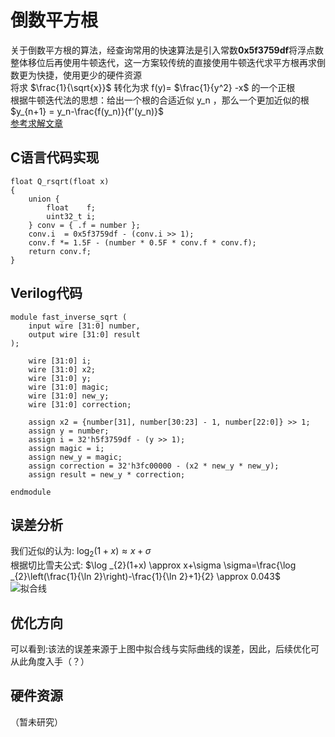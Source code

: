 # 倒数平方根  
关于倒数平方根的算法，经查询常用的快速算法是引入常数**0x5f3759df**将浮点数整体移位后再使用牛顿迭代，这一方案较传统的直接使用牛顿迭代求平方根再求倒数更为快捷，使用更少的硬件资源  
将求 $\frac{1}{\sqrt{x}}$ 转化为求 f(y)= $\frac{1}{y^2} -x$ 的一个正根  
根据牛顿迭代法的思想：给出一个根的合适近似 y_n ，那么一个更加近似的根 $y_{n+1} = y_n-\frac{f(y_n)}{f'(y_n)}$  
[参考求解文章](https://zhuanlan.zhihu.com/p/571321688)  
## C语言代码实现  
```
float Q_rsqrt(float x)
{
    union {
        float    f;
        uint32_t i;
    } conv = { .f = number };
    conv.i  = 0x5f3759df - (conv.i >> 1);
    conv.f *= 1.5F - (number * 0.5F * conv.f * conv.f);
    return conv.f;
}  
```
## Verilog代码  
```
module fast_inverse_sqrt (
    input wire [31:0] number,
    output wire [31:0] result
);

    wire [31:0] i;
    wire [31:0] x2;
    wire [31:0] y;
    wire [31:0] magic;
    wire [31:0] new_y;
    wire [31:0] correction;

    assign x2 = {number[31], number[30:23] - 1, number[22:0]} >> 1;
    assign y = number;
    assign i = 32'h5f3759df - (y >> 1);
    assign magic = i;
    assign new_y = magic;
    assign correction = 32'h3fc00000 - (x2 * new_y * new_y);
    assign result = new_y * correction;

endmodule  
```
## 误差分析
我们近似的认为: $\log _{2}(1+x) \approx x+\sigma$  
根据切比雪夫公式: $\log _{2}(1+x) \approx x+\sigma \sigma=\frac{\log _{2}\left(\frac{1}{\ln 2}\right)-\frac{1}{\ln 2}+1}{2} \approx 0.043$  
![拟合线](https://pic2.zhimg.com/v2-8507040a883bf269a4bd20ed8db6f019_r.jpg)  
## 优化方向
可以看到:该法的误差来源于上图中拟合线与实际曲线的误差，因此，后续优化可从此角度入手（？）  
## 硬件资源
（暂未研究）

